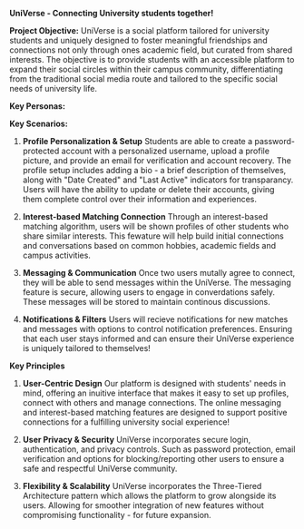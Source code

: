 **UniVerse - Connecting University students together!**

**Project Objective:** UniVerse is a social platform tailored for university students and uniquely designed to foster meaningful friendships and connections not only through ones academic field, but curated from shared interests. The objective is to provide students with an accessible platform to expand their social circles within their campus community, differentiating from the traditional social media route and tailored to the specific social needs of university life. 

**Key Personas:**

**Key Scenarios:** 
1. **Profile Personalization & Setup**
Students are able to create a password-protected account with a personalized username, upload a profile picture, and provide an email for verification and account recovery. The profile setup includes adding a bio - a brief description of themselves, along with "Date Created" and "Last Active" indicators for transparancy. Users will have the ability to update or delete their accounts, giving them complete control over their information and experiences. 

2. **Interest-based Matching Connection**
Through an interest-based matching algorithm, users will be shown profiles of other students who share similar interests. This fewature will help build initial connections and conversations based on common hobbies, academic fields and campus activities. 

3. **Messaging & Communication**
Once two users mutally agree to connect, they will be able to send messages within the UniVerse. The messaging feature is secure, allowing users to engage in converdations safely. These messages will be stored to maintain continous discussions. 

4. **Notifications & Filters**
Users will recieve notifications for new matches and messages with options to control notification preferences. Ensuring that each user stays informed and can ensure their UniVerse experience is uniquely tailored to themselves!

**Key Principles**
1. **User-Centric Design**
Our platform is designed with students' needs in mind, offering an inuitive interface that makes it easy to set up profiles, connect with others and manage connections. The online messaging and interest-based matching features are designed to support positive connections for a fulfilling university social experience!

2. **User Privacy & Security**
UniVerse incorporates secure login, authentication, and privacy controls. Such as password protection, email verification and options for blocking/reporting other users to ensure a safe and respectful UniVerse community.

3. **Flexibility & Scalability**
UniVerse incorporates the Three-Tiered Architecture pattern which allows the platform to grow alongside its users. Allowing for smoother integration of new features without compromising functionality - for future expansion. 